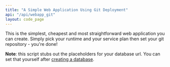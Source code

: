 ```yaml
---
title: "A Simple Web Application Using Git Deployment"
api: "/api/webapp_git"
layout: code_page
---
```


This is the simplest, cheapest and most straightforward web application you can create. Simply pick your runtime and your service plan then set your git repository - you're done!

**Note**: this script stubs out the placeholders for your database url. You can set that yourself after [creating a database](/details/postgres).